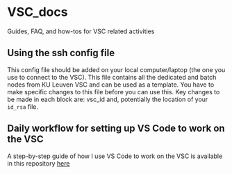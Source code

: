 # VSC_docs
Guides, FAQ, and how-tos for VSC related activities

## Using the ssh config file
This config file should be added on your local computer/laptop (the one you use to connect to the VSC). This file contains all the dedicated and batch nodes from KU Leuven VSC and can be used as a template. You have to make specific changes to this file before you can use this.
Key changes to be made in each block are: vsc_id and, potentially the location of your `id_rsa` file.

## Daily workflow for setting up VS Code to work on the VSC
A step-by-step guide of how I use VS Code to work on the VSC is available in this repository [here](https://github.com/VIB-CCB-BioIT/VSC_docs/blob/main/using_vsc_in_VScode.md)
